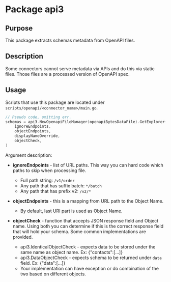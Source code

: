 # Package api3

## Purpose
This package extracts schemas metadata from OpenAPI files.

## Description
Some connectors cannot serve metadata via APIs and do this via static files.
Those files are a processed version of OpenAPI spec. 

## Usage
Scripts that use this package are located under `scripts/openapi/<connector_name>/main.go`.

```go
// Pseudo code, omitting err.
schemas = api3.NewOpenapiFileManager(openapiBytesDataFile).GetExplorer().GetBasicReadObjects(
    ignoreEndpoints,
    objectEndpoints,
    displayNameOverride,
    objectCheck,
)
```

Argument description:

* **ignoreEndpoints** - list of URL paths. This way you can hard code which paths to skip when processing file.
  * Full path string: `/v1/order`
  * Any path that has suffix batch: `*/batch`
  * Any path that has prefix v2: `/v2/*`


* **objectEndpoints** - this is a mapping from URL path to the Object Name. 
  * By default, last URI part is used as Object Name.


* **objectCheck** - function that accepts JSON response field and Object name. Using both you can determine 
if this is the correct response field that will hold your schema. Some common implementations are provided.
  * api3.IdenticalObjectCheck - expects data to be stored under the same name as object name. Ex: {"contacts":[...]}
  * api3.DataObjectCheck - expects schema to be returned under `data` field. Ex: {"data":[...]}
  * Your implementation can have exception or do combination of the two based on different objects.
